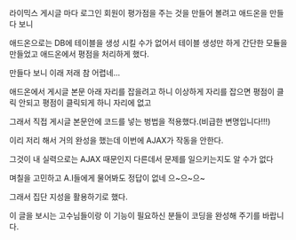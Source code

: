 라이믹스 게시글 마다 로그인 회원이 평가점을 주는 것을 만들어 볼려고 애드온을 만들다 보니

애드온으로는 DB에 테이블을 생성 시킬 수가 없어서 테이블 생성만 하게 간단한 모듈을 만들었고 애드온에서 평점을 처리하게 했다.

만들다 보니 이래 저래 참 어렵네...

애드온에서 게시글 본문 아래 자리를 잡을려고 하니 이상하게 자리를 잡으면 평점이 클릭 안되고 평점이 클릭되게 하니 자리에 없고

그래서 직접 게시글 본문안에 코드를 넣는 벙법을 적용했다.(비급한 변명입니다!!!)

이리 저리 해서 거의 완성을 했는데 이번에 AJAX가 작동을 안한다.

그것이 내 실력으로는 AJAX 때문인지 다른데서 문제를 일으키는지도 알 수가 없다 

며칠을 고민하고 A.I들에게 물어봐도 정답이 없네 으~으~으~

그래서 집단 지성을 활용하기로 했다.

이 글을 보시는 고수님들이랑 이 기능이 필요하신 분들이 코딩을 완성해 주기를 바랍니다.

